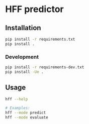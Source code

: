 # HFF predictor

## Installation
```bash
pip install -r requirements.txt
pip install .
```

### Development
```bash
pip install -r requirements-dev.txt
pip install -Ue .
```

## Usage
```bash
hff --help

# Examples:
hff --mode predict
hff --mode evaluate
```
